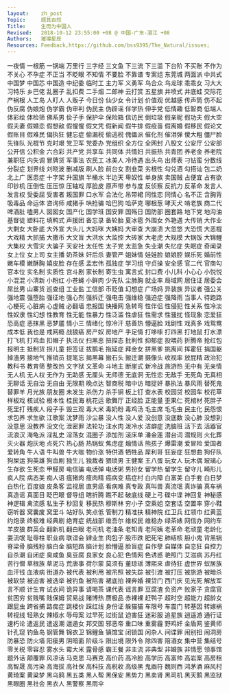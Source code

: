```yaml
---
layout:    zh_post
Topic:     顺其自然
Title:     生而为中国人
Revised:   2018-10-12 23:55:00 +08 @ 中国-广东-湛江 +08
Authors:   璀璨星辰
Resources: Feedback,https://github.com/bss9395/The_Natural/issues;
---
```


一夜情  一根筋  一锅端  万里行  三字经  三文鱼  下三流  下三滥  下台阶  不买账  不作为  不关心  不孕症  不正当  不眨眼  不知情  不要脸  不靠谱  专案组  东莞城  两面派  中共式  中国梦  中国芯  中国造  中纪委  临时工  主力军  义勇军  乌合众  乌龙球  乖乖女  习大大  习特乐  乡巴佬  乱圈子  乱扣费  二手烟  二郎神  云打赏  五星旗  井喷式  井底蛙  交际花  产祸根  人工岛  人盯人  人贩子  今日份  仙少女  令计划  价值观  优越感  传声筒  伤不起  伪反腐  伪娘炮  伪学霸  伪审判  伪民主  伪辟谣  伴学热  伸手党  低情趣  低智商  低端人  体彩绘  体检筛  佛系男  侩子手  保护伞  保险箱  信访民  倒垃圾  假亲昵  假功夫  假大空  假夫妻  假婚恋  假想敌  假惺惺  假文凭  假新闻  假牛排  假疫苗  假离婚  假移民  假论文  假账目  假难民  偏执狂  健忘症  偷漏税  偷逃税  傀儡派  催化剂  催泪弹  傻大粗  僵尸脸  先锋队  光棍节  克时艰  党卫军  党委办  党组织  全方位  全网封  八股文  公安厅  公安部  公开信  公积金  六合彩  共产党  共享车  共同体  共情妇  共振热  共青团  养老金  养老院  兼职狂  内失调  冒牌货  军事法  农民工  冰美人  冷待遇  出头鸟  出师表  刁钻蛮  分数线  分裂症  划界线  刘晓波  删减版  刷人脸  前台女  割韭菜  劣根性  勾兑酒  勾搭讪  包二奶  北上广  医患症  十字架  升国旗  半桶水  半边天  卑奴性  单身族  卖国贼  占便宜  占有欲  印钞机  压倒性  压压惊  压轴戏  厚脸皮  原声带  参与度  反侦察  反抗力  反革命  发言人  发言权  受委屈  受害者  叛国罪  口水军  合法化  吊带裙  同性恋  同情心  名不正  含胸背  吸毒品  命运体  咨询师  咸猪手  哄抢骗  哈巴狗  哈萨克  哪根葱  哮天犬  啃老族  商二代  啤酒肚  嗑男人  囡囡女  国产化  国学班  国安罪  国殇日  国防部  圈套路  地下党  地沟油  基督徒  塑料花  填鸭式  声援团  备忘录  备轮胎  夏冰雹  外围女  外艳遇  大传销  大作业  大剩女  大卧底  大外宣  大头儿  大妈咪  大姨妈  大审查  大崩溃  大忽悠  大恐慌  大恶棍  大戏精  大抓捕  大撒币  大文盲  大洪水  大监控  大砖家  大老虎  大规模  大锅饭  大锦鲤  大集权  大雪灾  大骗子  天安社  太任性  太子党  太监急  失业潮  失忆症  失眠症  奇闻录  女上位  女上司  女主播  奶茶妹  奸后杀  妻管严  姐妹情  娃娃脸  娘娘腔  娱乐死  婚前性  嫩车模  嫩酥胸  嬉皮脸  存在感  孟宏伟  孤独症  学习组  守贞操  安全感  官二代  官商勾  官本位  实名制  实质性  宫斗剧  家长制  寄生虫  寓言式  封口费  小儿科  小心心  小悦悦  小混混  小清新  小粉红  小苍蝇  小鲜肉  少先队  尘肺胸  就业率  局域网  居住证  居委会  屌丝男  山寨货  巡查组  工业盐  工信部  币贬值  幻想症  广场妈  异装族  异议者  强公关  强地震  强堕胎  强征地  强心剂  强拆迁  强电击  强维稳  强迫症  强降雨  当事人  待跑路  心梗死  心脏病  心虚贼  必翻墙  忠报国  快播网  急转弯  性伴侣  性侵犯  性关系  性冷淡  性奴隶  性幻想  性教育  性无能  性暴力  性泛滥  性虐狂  性需求  性骚扰  怪现象  恋爱狂  恐高症  恶抹黑  恶梦靥  情小三  情绪化  惊冷汗  慈善热  懵逼脸  戏剧性  戏真多  戏鸳鸯  成本低  我也是  戒网瘾  战狼癌  房产奴  房地产  手足情  打哆嗦  打四黑  打地鼠  打水漂  打飞机  打鸡血  扣帽子  执法仪  扫黑恶  扭捏态  批判性  抑郁症  投喂药  折腾帝  抢红包  报明主  抵制货  拐儿童  拒签证  拔鹅毛  拖延症  拜金女  拼黑爹  挑离间  挥霍狂  捐国躯  掉渣男  接地气  推销员  提笔忘  揭黑幕  搬石头  搬迁潮  摄像头  收视率  放屁精  政治犯  教科书  教育筛  整改热  文字狱  文革命  斗地主  断崖式  新冷战  旅游热  无中有  无亲情  无人机  无人权  无作为  无助感  无厘头  无师德  无底洞  无性恋  无敌手  无死角  无真相  无聊话  无自治  无自由  无限期  晚点达  智商税  暗中访  暗捉奸  暴执法  暴风雨  替死鬼  替罪羊  月光族  朋友圈  未发生  杀伤力  杀手锏  板上钉  查水表  校园贷  校园车  校花草  样板戏  核试验  根本性  桂民海  桃花运  歌舞厅  正经脸  正能量  歪果仁  死棺材  死胖子  死里打  残疾人  段子手  毁三观  毒大米  毒奶粉  毒鸡汤  毛主席  毛毛虫  民主化  民怨恨  求包养  求生欲  江歌案  沈梦雨  沙尘暴  没人性  没人爱  没创意  没底数  没心肺  没想到  没意思  没教养  没文化  泄密罪  法轮功  注水肉  泼冷水  洁癖症  洗脑班  活下去  活器官  流浪汉  海龟派  淫乱史  淫荡女  混圈子  添加剂  滚床单  潘金莲  潜台词  潜规则  火化葬  灭火器  炮灰地  点死穴  热心肠  热锅蚁  焦虑症  煽情话  熊孩子  爆雷潮  爱冒险  爱国者  爱转角  牛人语  牛叫兽  牛大咖  物价涨  特供酒  牺牲品  犀利哥  狂妄症  狂想曲  狗仔队  狗屎运  狗英雄  狗血剧  独生儿  独裁者  猥琐男  王健案  王八蛋  玩女人  玩木偶  玻璃心  生存欲  生死恋  甲醛房  电信骗  电话弹  电话粥  男扮女  留学热  留学生  留守儿  畸形儿  疯人院  病态美  痴人语  瘟猪肉  瘦肉精  癌病变  癌症村  白内障  白富美  白手套  白日梦  白热化  百度娘  皮条客  监视居  直男癌  看病难  真专政  真叫兽  真流氓  真诈骗  真车祸  真造谣  真面目  眨巴眼  督导组  瞎折腾  瞧不起  破底线  硬上弓  碟中谍  神回复  神秘感  神逻辑  禽流感  私生子  秒回复  移民热  穆斯林  穷小子  空乘姐  空套话  空置率  穿小鞋  窃听器  窝囊废  窝里斗  站好队  笑点低  管制刀  精准扶  精神院  红卫兵  红领巾  红黄蓝  约炮录  终极难  经典剧  绝育症  统战部  维吾尔  维权民  维稳办  绿茶婊  网信办  网约车  羊皮狼  群英会  翻新机  翻白眼  老司机  老油条  老知青  老阿姨  老革命  老顽童  老龄化  耍流氓  耻辱柱  职业病  联谊会  肄业生  肉包子  股市跌  肥死宅  肺结核  胆小鬼  背黑锅  脊梁骨  脑残粉  脑白金  脑短路  脑计划  脸懵逼  脸盲症  自作孽  自媒体  自恋狂  自控力  自杀潮  自闭症  臭咸鱼  臭豆腐  良家女  良心犯  色情网  色诱惑  艳照门  艾滋病  苏丹红  苦行僧  草根族  草泥马  荒唐事  荷尔蒙  莫须有  董琼瑶  薄熙来  虐待狂  虚世界  蚁居族  血汗钱  血液病  街道办  被代表  被利用  被吊照  被失踪  被引渡  被打压  被旅游  被暗杀  被软禁  被迫害  被选举  被钓鱼  被陷害  裙底拍  裸奔婚  裸贷门  西门庆  见光死  解放军  言不顺  计生育  试衣间  诡异事  请喝茶  课代表  谣言罪  豆腐渣  负资产  败家子  贪腐官  贫困穷  贫贱嘴  贱保姆  贸易战  赌博热  赝极品  赤裸裸  赶鸭子  超时空  超能力  超龄女  跟屁虫  跨省捕  路痴症  跳楼价  踩红线  身份证  躲猫猫  车限号  车震门  转基因  转嫁祸  转视线  轻熟女  辣椒水  辱母案  过早死  过街鼠  迫害狂  迷彩服  追星族  逍遥游  通行证  速朽论  遣返民  遣返潮  邋遢女  邦交国  邪恶帝  重口味  重雾霾  野鸡奸  金盾网  鉴黄师  针孔窥  钓鱼岛  钢管舞  锦衣卫  锦鲤鱼  镇馆宝  闭锁国  闲杂人  间谍罪  闹别扭  闹洞房  防暴恐  防火墙  阳瘘男  阴暗面  阶级斗  限出境  限外令  除四害  陪酒女  集中营  集结号  零关税  零容忍  雾水头  霉大米  露骨感  霸王餐  非主流  非典型  非婚族  非情愿  领事馆  题外话  颠覆罪  风凉话  马克思  马赛克  高价药  高冷脸  高学历  高富帅  高岩案  高房租  高智晟  高污染  高海拔  高社保  高科技  高税收  高级黑  鬼画符  魏则西  鸿茅酒  麻风村  黄琦案  黄粱梦  黑乌鸦  黑五类  黑人帮  黑保安  黑势力  黑卖肾  黑司机  黑天鹅  黑监狱  黑眼圈  黑社会  黑衣人  黑警察  黑雨伞